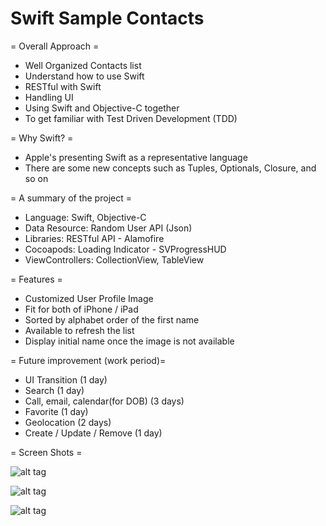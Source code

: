 Swift Sample Contacts
===============

= Overall Approach =
- Well Organized Contacts list
- Understand how to use Swift
- RESTful with Swift
- Handling UI
- Using Swift and Objective-C together
- To get familiar with Test Driven Development (TDD)

= Why Swift? =
- Apple's presenting Swift as a representative language
- There are some new concepts such as Tuples, Optionals, Closure, and so on

= A summary of the project =
- Language: Swift, Objective-C
- Data Resource: Random User API (Json)
- Libraries: RESTful API - Alamofire
- Cocoapods: Loading Indicator - SVProgressHUD
- ViewControllers: CollectionView, TableView

= Features =
- Customized User Profile Image
- Fit for both of iPhone / iPad
- Sorted by alphabet order of the first name
- Available to refresh the list
- Display initial name once the image is not available
          
= Future improvement (work period)=
- UI Transition (1 day)
- Search (1 day)
- Call, email, calendar(for DOB) (3 days)
- Favorite (1 day)
- Geolocation (2 days)
- Create / Update / Remove (1 day)

= Screen Shots =

![alt tag](https://raw.githubusercontent.com/dexjkim/SwiftSampleContacts/master/SwiftSampleContacts/ScreenShots/IMG1.PNG)

![alt tag](https://raw.githubusercontent.com/dexjkim/SwiftSampleContacts/master/SwiftSampleContacts/ScreenShots/IMG2.PNG)

![alt tag](https://raw.githubusercontent.com/dexjkim/SwiftSampleContacts/master/SwiftSampleContacts/ScreenShots/IMG3.PNG)

